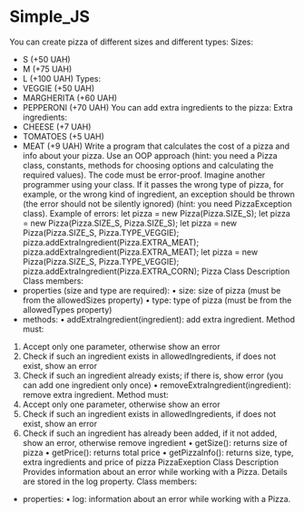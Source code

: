# Simple_JS

You can create pizza of different sizes and different types:
Sizes:
- S (+50 UAH)
- M (+75 UAH)
- L (+100 UAH)
  Types:
- VEGGIE (+50 UAH)
- MARGHERITA (+60 UAH)
- PEPPERONI (+70 UAH)
  You can add extra ingredients to the pizza:
  Extra ingredients:
- CHEESE (+7 UAH)
- TOMATOES (+5 UAH)
- MEAT (+9 UAH)
  Write a program that calculates the cost of a pizza and info about your pizza. Use an
  OOP approach (hint: you need a Pizza class, constants, methods for choosing options
  and calculating the required values).
  The code must be error-proof. Imagine another programmer using your class. If it
  passes the wrong type of pizza, for example, or the wrong kind of ingredient, an exception
  should be thrown (the error should not be silently ignored) (hint: you need PizzaException
  class).
  Example of errors:
  let pizza = new Pizza(Pizza.SIZE_S);
  let pizza = new Pizza(Pizza.SIZE_S, Pizza.SIZE_S);
  let pizza = new Pizza(Pizza.SIZE_S, Pizza.TYPE_VEGGIE);
  pizza.addExtraIngredient(Pizza.EXTRA_MEAT);
  pizza.addExtraIngredient(Pizza.EXTRA_MEAT);
  let pizza = new Pizza(Pizza.SIZE_S, Pizza.TYPE_VEGGIE);
  pizza.addExtraIngredient(Pizza.EXTRA_CORN);
  Pizza Class Description
  Class members:
- properties (size and type are required):
  • size: size of pizza (must be from the allowedSizes property)
  • type: type of pizza (must be from the allowedTypes property)
- methods:
  • addExtraIngredient(ingredient): add extra ingredient. Method must:
1. Accept only one parameter, otherwise show an error
2. Check if such an ingredient exists in allowedIngredients, if does not exist,
   show an error
3. Check if such an ingredient already exists; if there is, show error (you can add
   one ingredient only once)
   • removeExtraIngredient(ingredient): remove extra ingredient. Method must:
1. Accept only one parameter, otherwise show an error
2. Check if such an ingredient exists in allowedIngredients, if does not exist,
   show an error
3. Check if such an ingredient has already been added, if it not added, show an
   error, otherwise remove ingredient
   • getSize(): returns size of pizza
   • getPrice(): returns total price
   • getPizzaInfo(): returns size, type, extra ingredients and price of pizza
   PizzaExeption Class Description
   Provides information about an error while working with a Pizza. Details are stored in the log
   property.
   Class members:
- properties:
  • log: information about an error while working with a Pizza.

